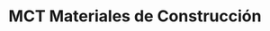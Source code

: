 ---
title: "MCT Materiales de Construcción"
url: /valdivia/mct-materiales-de-construccion-avenida-ramon-picarte/
shop: Eisenwaren
---